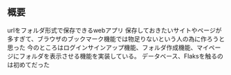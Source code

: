 ## 概要
urlをフォルダ形式で保存できるwebアプリ
保存しておきたいサイトやページが多すぎて、ブラウザのブックマーク機能では物足りないという人の為に作ろうと思った
今のところはログインサインアップ機能、フォルダ作成機能、マイページにフォルダを表示させる機能を実装している。
データベース、Flaksを触るのは初めてだった
